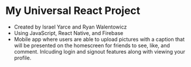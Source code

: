 # My Universal React Project

- Created by Israel Yarce and Ryan Walentowicz
- Using JavaScript, React Native, and Firebase
- Mobile app where users are able to upload pictures with a caption that will be presented on the homescreen for friends to see, like, and comment. Inlcuding login and signout features along with viewing your profile.
